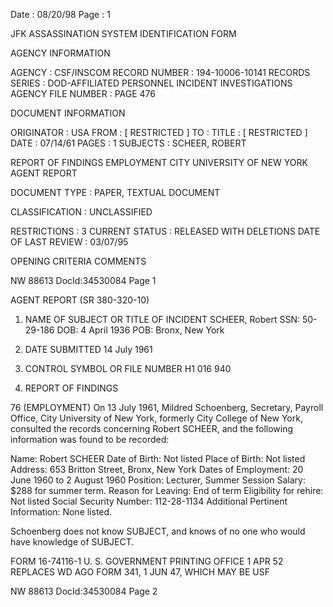 Date : 08/20/98
Page : 1

JFK ASSASSINATION SYSTEM
IDENTIFICATION FORM

AGENCY INFORMATION

AGENCY : CSF/INSCOM
RECORD NUMBER : 194-10006-10141
RECORDS SERIES : DOD-AFFILIATED PERSONNEL INCIDENT INVESTIGATIONS
AGENCY FILE NUMBER : PAGE 476

DOCUMENT INFORMATION

ORIGINATOR : USA
FROM : [ RESTRICTED ]
TO :
TITLE : [ RESTRICTED ]
DATE : 07/14/61
PAGES : 1
SUBJECTS : SCHEER, ROBERT

REPORT OF FINDINGS
EMPLOYMENT
CITY UNIVERSITY OF NEW YORK
AGENT REPORT

DOCUMENT TYPE : PAPER, TEXTUAL DOCUMENT

CLASSIFICATION : UNCLASSIFIED

RESTRICTIONS : 3
CURRENT STATUS : RELEASED WITH DELETIONS
DATE OF LAST REVIEW : 03/07/95

OPENING CRITERIA
COMMENTS

NW 88613 DocId:34530084 Page 1

AGENT REPORT
(SR 380-320-10)

1. NAME OF SUBJECT OR TITLE OF INCIDENT
SCHEER, Robert
SSN: 50-29-186
DOB: 4 April 1936
POB: Bronx, New York

2. DATE SUBMITTED
14 July 1961

3. CONTROL SYMBOL OR FILE NUMBER
H1 016 940

4. REPORT OF FINDINGS

76 (EMPLOYMENT) On 13 July 1961, Mildred Schoenberg, Secretary, Payroll
Office, City University of New York, formerly City College of New York, consulted
the records concerning Robert SCHEER, and the following information was found to
be recorded:

Name: Robert SCHEER
Date of Birth: Not listed
Place of Birth: Not listed
Address: 653 Britton Street, Bronx, New York
Dates of Employment: 20 June 1960 to 2 August 1960
Position: Lecturer, Summer Session
Salary: $288 for summer term.
Reason for Leaving: End of term
Eligibility for rehire: Not listed
Social Security Number: 112-28-1134
Additional Pertinent Information: None listed.

Schoenberg does not know SUBJECT, and knows of no one who would have
knowledge of SUBJECT.

FORM 16-74116-1 U. S. GOVERNMENT PRINTING OFFICE
1 APR 52 REPLACES WD AGO FORM 341, 1 JUN 47, WHICH MAY BE USF

NW 88613 DocId:34530084 Page 2
